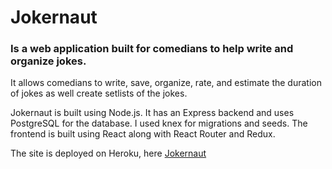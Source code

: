 # Jokernaut
### Is a web application built for comedians to help write and organize jokes.

It allows comedians to write, save, organize, rate, and estimate the duration of jokes as well create setlists of the jokes.

Jokernaut is built using Node.js. It has an Express backend and uses PostgreSQL for the database. I used knex for migrations and seeds. The frontend is built using React along with React Router and Redux. 

The site is deployed on Heroku, here [Jokernaut](https://salty-tundra-59770.herokuapp.com)
